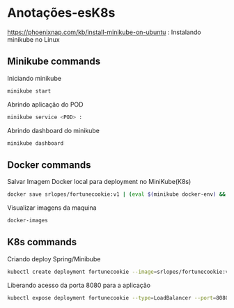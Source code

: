 # Anotações-esK8s

https://phoenixnap.com/kb/install-minikube-on-ubuntu : Instalando minikube no Linux

## Minikube commands

 Iniciando minikube
```bash 
minikube start 
``` 

Abrindo aplicação do POD
```bash 
minikube service <POD> : 
``` 

Abrindo dashboard do minikube
```bash   
minikube dashboard
``` 

## Docker commands

Salvar Imagem Docker local para deployment no MiniKube(K8s)
```bash   
docker save srlopes/fortunecookie:v1 | (eval $(minikube docker-env) && docker load) 
``` 

Visualizar imagens da maquina
```bash   
docker-images
``` 

## K8s commands

Criando deploy Spring/Minibube
```bash   
kubectl create deployment fortunecookie --image=srlopes/fortunecookie:v1  
``` 

Liberando acesso da porta 8080 para a aplicação
```bash   
kubectl expose deployment fortunecookie --type=LoadBalancer --port=8080   
``` 








